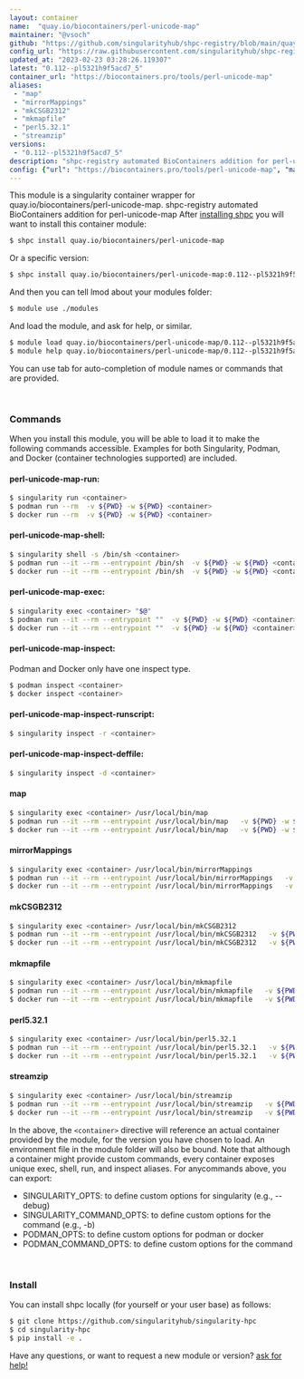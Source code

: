 ```yaml
---
layout: container
name:  "quay.io/biocontainers/perl-unicode-map"
maintainer: "@vsoch"
github: "https://github.com/singularityhub/shpc-registry/blob/main/quay.io/biocontainers/perl-unicode-map/container.yaml"
config_url: "https://raw.githubusercontent.com/singularityhub/shpc-registry/main/quay.io/biocontainers/perl-unicode-map/container.yaml"
updated_at: "2023-02-23 03:28:26.119307"
latest: "0.112--pl5321h9f5acd7_5"
container_url: "https://biocontainers.pro/tools/perl-unicode-map"
aliases:
 - "map"
 - "mirrorMappings"
 - "mkCSGB2312"
 - "mkmapfile"
 - "perl5.32.1"
 - "streamzip"
versions:
 - "0.112--pl5321h9f5acd7_5"
description: "shpc-registry automated BioContainers addition for perl-unicode-map"
config: {"url": "https://biocontainers.pro/tools/perl-unicode-map", "maintainer": "@vsoch", "description": "shpc-registry automated BioContainers addition for perl-unicode-map", "latest": {"0.112--pl5321h9f5acd7_5": "sha256:6fb0bda7f3139697e6c6ef1ad63bddb3bb173c588a4145bff4fb068908e6f108"}, "tags": {"0.112--pl5321h9f5acd7_5": "sha256:6fb0bda7f3139697e6c6ef1ad63bddb3bb173c588a4145bff4fb068908e6f108"}, "docker": "quay.io/biocontainers/perl-unicode-map", "aliases": {"map": "/usr/local/bin/map", "mirrorMappings": "/usr/local/bin/mirrorMappings", "mkCSGB2312": "/usr/local/bin/mkCSGB2312", "mkmapfile": "/usr/local/bin/mkmapfile", "perl5.32.1": "/usr/local/bin/perl5.32.1", "streamzip": "/usr/local/bin/streamzip"}}
---
```


This module is a singularity container wrapper for quay.io/biocontainers/perl-unicode-map.
shpc-registry automated BioContainers addition for perl-unicode-map
After [installing shpc](#install) you will want to install this container module:


```bash
$ shpc install quay.io/biocontainers/perl-unicode-map
```

Or a specific version:

```bash
$ shpc install quay.io/biocontainers/perl-unicode-map:0.112--pl5321h9f5acd7_5
```

And then you can tell lmod about your modules folder:

```bash
$ module use ./modules
```

And load the module, and ask for help, or similar.

```bash
$ module load quay.io/biocontainers/perl-unicode-map/0.112--pl5321h9f5acd7_5
$ module help quay.io/biocontainers/perl-unicode-map/0.112--pl5321h9f5acd7_5
```

You can use tab for auto-completion of module names or commands that are provided.

<br>

### Commands

When you install this module, you will be able to load it to make the following commands accessible.
Examples for both Singularity, Podman, and Docker (container technologies supported) are included.

#### perl-unicode-map-run:

```bash
$ singularity run <container>
$ podman run --rm  -v ${PWD} -w ${PWD} <container>
$ docker run --rm  -v ${PWD} -w ${PWD} <container>
```

#### perl-unicode-map-shell:

```bash
$ singularity shell -s /bin/sh <container>
$ podman run --it --rm --entrypoint /bin/sh  -v ${PWD} -w ${PWD} <container>
$ docker run --it --rm --entrypoint /bin/sh  -v ${PWD} -w ${PWD} <container>
```

#### perl-unicode-map-exec:

```bash
$ singularity exec <container> "$@"
$ podman run --it --rm --entrypoint ""  -v ${PWD} -w ${PWD} <container> "$@"
$ docker run --it --rm --entrypoint ""  -v ${PWD} -w ${PWD} <container> "$@"
```

#### perl-unicode-map-inspect:

Podman and Docker only have one inspect type.

```bash
$ podman inspect <container>
$ docker inspect <container>
```

#### perl-unicode-map-inspect-runscript:

```bash
$ singularity inspect -r <container>
```

#### perl-unicode-map-inspect-deffile:

```bash
$ singularity inspect -d <container>
```


#### map

```bash
$ singularity exec <container> /usr/local/bin/map
$ podman run --it --rm --entrypoint /usr/local/bin/map   -v ${PWD} -w ${PWD} <container> -c " $@"
$ docker run --it --rm --entrypoint /usr/local/bin/map   -v ${PWD} -w ${PWD} <container> -c " $@"
```


#### mirrorMappings

```bash
$ singularity exec <container> /usr/local/bin/mirrorMappings
$ podman run --it --rm --entrypoint /usr/local/bin/mirrorMappings   -v ${PWD} -w ${PWD} <container> -c " $@"
$ docker run --it --rm --entrypoint /usr/local/bin/mirrorMappings   -v ${PWD} -w ${PWD} <container> -c " $@"
```


#### mkCSGB2312

```bash
$ singularity exec <container> /usr/local/bin/mkCSGB2312
$ podman run --it --rm --entrypoint /usr/local/bin/mkCSGB2312   -v ${PWD} -w ${PWD} <container> -c " $@"
$ docker run --it --rm --entrypoint /usr/local/bin/mkCSGB2312   -v ${PWD} -w ${PWD} <container> -c " $@"
```


#### mkmapfile

```bash
$ singularity exec <container> /usr/local/bin/mkmapfile
$ podman run --it --rm --entrypoint /usr/local/bin/mkmapfile   -v ${PWD} -w ${PWD} <container> -c " $@"
$ docker run --it --rm --entrypoint /usr/local/bin/mkmapfile   -v ${PWD} -w ${PWD} <container> -c " $@"
```


#### perl5.32.1

```bash
$ singularity exec <container> /usr/local/bin/perl5.32.1
$ podman run --it --rm --entrypoint /usr/local/bin/perl5.32.1   -v ${PWD} -w ${PWD} <container> -c " $@"
$ docker run --it --rm --entrypoint /usr/local/bin/perl5.32.1   -v ${PWD} -w ${PWD} <container> -c " $@"
```


#### streamzip

```bash
$ singularity exec <container> /usr/local/bin/streamzip
$ podman run --it --rm --entrypoint /usr/local/bin/streamzip   -v ${PWD} -w ${PWD} <container> -c " $@"
$ docker run --it --rm --entrypoint /usr/local/bin/streamzip   -v ${PWD} -w ${PWD} <container> -c " $@"
```



In the above, the `<container>` directive will reference an actual container provided
by the module, for the version you have chosen to load. An environment file in the
module folder will also be bound. Note that although a container
might provide custom commands, every container exposes unique exec, shell, run, and
inspect aliases. For anycommands above, you can export:

 - SINGULARITY_OPTS: to define custom options for singularity (e.g., --debug)
 - SINGULARITY_COMMAND_OPTS: to define custom options for the command (e.g., -b)
 - PODMAN_OPTS: to define custom options for podman or docker
 - PODMAN_COMMAND_OPTS: to define custom options for the command

<br>

### Install

You can install shpc locally (for yourself or your user base) as follows:

```bash
$ git clone https://github.com/singularityhub/singularity-hpc
$ cd singularity-hpc
$ pip install -e .
```

Have any questions, or want to request a new module or version? [ask for help!](https://github.com/singularityhub/singularity-hpc/issues)